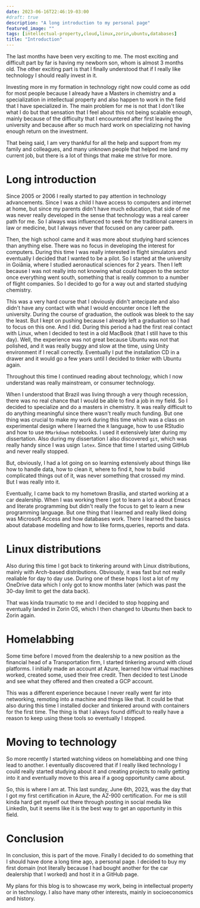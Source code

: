 ```yaml
---
date: 2023-06-16T22:46:19-03:00
#draft: true
description: "A long introduction to my personal page"
featured_image: ""
tags: [intellectual-property,cloud,linux,zorin,ubuntu,databases]
title: "Introduction"
---
```


The last months have been very exciting to me. The most exciting and difficult part by far is having my newborn son, whom is almost 3 months old. The other exciting part is that I finally understood that if I really like technology I should really invest in it. 

Investing more in my formation in technology right now could come as odd for most people because I already have a Masters in chemistry and a specialization in intellectual property and also happen to work in the field that I have specialized in. The main problem for me is not that I don't like what I do but that sensation that I feel about this not being scalable enough, mainly because of the difficulty that I encountered after first leaving the university and because after so much hard work on specializing not having enough return on the investment.

That being said, I am very thankful for all the help and support from my family and colleagues, and many unknown people that helped me land my current job, but there is a lot of things that make me strive for more.

# Long introduction

Since 2005 or 2006 I really started to pay attention in technology advancements. Since I was a child I have access to computers and internet at home, but since my parents didn't have much education, that side of me was never really developed in the sense that technology was a real career path for me. So I always was influenced to seek for the traditional careers in law or medicine, but I always never that focused on any career path.

Then, the high school came and it was more about studying hard sciences than anything else. There was no focus in developing the interest for computers. During this time I was really interested in flight simulators and eventually I decided that I wanted to be a pilot. So I started at the university in Goiânia, where I studied aeronautical sciences for 2 years. Then I left because I was not really into not knowing what could happen to the sector once everything went south, something that is really common to a number of flight companies. So I decided to go for a way out and started studying chemistry.

This was a very hard course that I obviously didn't antecipate and also didn't have any contact with what I would encounter once I left the university. During the course of graduation, the outlook was bleek to the say the least. But I kept on pushing because I already left a graduation so I had to focus on this one. And I did. During this period a had the first real contact with Linux, when I decided to test in a old MacBook (that I still have to this day). Well, the experience was not great because Ubuntu was not that polished, and it was really buggy and slow at the time, using Unity environment if I recall correctly. Eventually I put the installation CD in a drawer and it would go a few years until I decided to tinker with Ubuntu again.

Throughout this time I continued reading about technology, which I now understand was really mainstream, or consumer technology. 

When I understood that Brazil was living through a very though recession, there was no real chance that I would be able to find a job in my field. So I decided to specialize and do a masters in chemistry. It was really difficult to do anything meaningful since there wasn't really much funding. But one thing was crucial to make my work during this time which was a class on experimental design where I learned the `R` language, how to use RStudio and how to use `RMarkdown` notebooks. I used it extensively later during my dissertation. Also during my dissertation I also discovered `git`, which was really handy since I was usign `latex`. Since that time I started using GitHub and never really stopped.

But, obviously, I had a lot going on so learning extensively about things like how to handle data, how to clean it, where to find it, how to build complicated things out of it, was never something that crossed my mind. But I was really into it.

Eventually, I came back to my hometown Brasília, and started working at a car dealership. When I was working there I got to learn a lot a about Emacs and literate programming but didn't really the focus to get to learn a new programming language. But one thing that I learned and really liked doing was Microsoft Access and how databases work. There I learned the basics about database modelling and how to like forms,queries, reports and data.

# Linux distributions

Also during this time I got back to tinkering around with Linux distributions, mainly with Arch-based distributions. Obviously, it was fast but not really realiable for day to day use. During one of these hops I lost a lot of my OneDrive data which I only got to know months later (which was past the 30-day limit to get the data back). 

That was kinda traumatic to me and I decided to stop hopping and eventually landed in Zorin OS, which I then changed to Ubuntu then back to Zorin again.

# Homelabbing

Some time before I moved from the dealership to a new position as the financial head of a Transportation firm, I started tinkering around with cloud platforms. I initially made an account at Azure, learned how virtual machines worked, created some, used their free credit. Then decided to test Linode and see what they offered and then created a GCP account. 

This was a different experience because I never really went far into networking, remoting into a machine and things like that. It could be that also during this time I installed docker and tinkered around with containers for the first time. The thing is that I always found difficult to really have a reason to keep using these tools so eventually I stopped.

# Moving to technology

So more recently I started watching videos on homelabbing and one thing lead to another. I eventually discovered that if I really liked technology I could really started studying about it and creating projects to really getting into it and eventually move to this area if a goog opportunity came about.

So, this is where I am at. This last sunday, June 6th, 2023, was the day that I got my first certification in Azure, the AZ-900 certification. For me is still kinda hard get myself out there through posting in social media like LinkedIn, but it seems like it is the best way to get an opportunity in this field. 

# Conclusion

In conclusion, this is part of the move. Finally I decided to do something that I should have done a long time ago, a personal page. I decided to buy my first domain (not literally because I had bought another for the car dealership that I worked) and host it in a GitHub page. 

My plans for this blog is to showcase my work, being in intellectual property or in technology. I also have many other interests, mainly in socioeconomics and history.